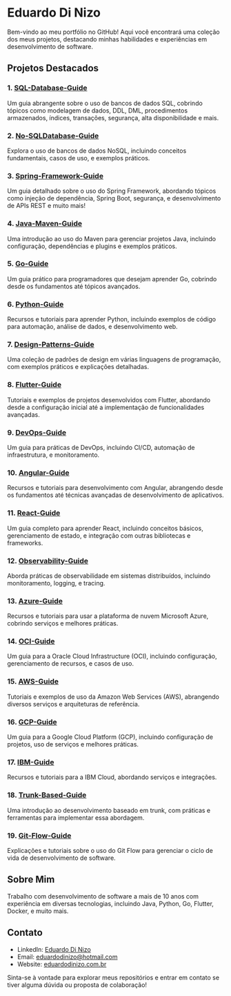 # Eduardo Di Nizo

Bem-vindo ao meu portfólio no GitHub! Aqui você encontrará uma coleção dos meus projetos, destacando minhas habilidades e experiências em desenvolvimento de software.

## Projetos Destacados

### 1. [SQL-Database-Guide](https://github.com/EduardoDiNizo/SQL-Database-Guide)
Um guia abrangente sobre o uso de bancos de dados SQL, cobrindo tópicos como modelagem de dados, DDL, DML, procedimentos armazenados, índices, transações, segurança, alta disponibilidade e mais.

### 2. [No-SQLDatabase-Guide](https://github.com/EduardoDiNizo/No-SQLDatabase-Guide)
Explora o uso de bancos de dados NoSQL, incluindo conceitos fundamentais, casos de uso, e exemplos práticos.

### 3. [Spring-Framework-Guide](https://github.com/EduardoDiNizo/Spring-Framework-Guide)
Um guia detalhado sobre o uso do Spring Framework, abordando tópicos como injeção de dependência, Spring Boot, segurança, e desenvolvimento de APIs REST e muito mais!

### 4. [Java-Maven-Guide](https://github.com/EduardoDiNizo/Java-Maven-Guide)
Uma introdução ao uso do Maven para gerenciar projetos Java, incluindo configuração, dependências e plugins e exemplos práticos.

### 5. [Go-Guide](https://github.com/EduardoDiNizo/Go-Guide)
Um guia prático para programadores que desejam aprender Go, cobrindo desde os fundamentos até tópicos avançados.

### 6. [Python-Guide](https://github.com/EduardoDiNizo/Python-Guide)
Recursos e tutoriais para aprender Python, incluindo exemplos de código para automação, análise de dados, e desenvolvimento web.

### 7. [Design-Patterns-Guide](https://github.com/EduardoDiNizo/Design-Patterns-Guide)
Uma coleção de padrões de design em várias linguagens de programação, com exemplos práticos e explicações detalhadas.

### 8. [Flutter-Guide](https://github.com/EduardoDiNizo/Flutter-Guide)
Tutoriais e exemplos de projetos desenvolvidos com Flutter, abordando desde a configuração inicial até a implementação de funcionalidades avançadas.

### 9. [DevOps-Guide](https://github.com/EduardoDiNizo/DevOps-Guide)
Um guia para práticas de DevOps, incluindo CI/CD, automação de infraestrutura, e monitoramento.

### 10. [Angular-Guide](https://github.com/EduardoDiNizo/Angular-Guide)
Recursos e tutoriais para desenvolvimento com Angular, abrangendo desde os fundamentos até técnicas avançadas de desenvolvimento de aplicativos.

### 11. [React-Guide](https://github.com/EduardoDiNizo/React-Guide)
Um guia completo para aprender React, incluindo conceitos básicos, gerenciamento de estado, e integração com outras bibliotecas e frameworks.

### 12. [Observability-Guide](https://github.com/EduardoDiNizo/Observability-Guide)
Aborda práticas de observabilidade em sistemas distribuídos, incluindo monitoramento, logging, e tracing.

### 13. [Azure-Guide](https://github.com/EduardoDiNizo/Azure-Guide)
Recursos e tutoriais para usar a plataforma de nuvem Microsoft Azure, cobrindo serviços e melhores práticas.

### 14. [OCI-Guide](https://github.com/EduardoDiNizo/OCI-Guide)
Um guia para a Oracle Cloud Infrastructure (OCI), incluindo configuração, gerenciamento de recursos, e casos de uso.

### 15. [AWS-Guide](https://github.com/EduardoDiNizo/AWS-Guide)
Tutoriais e exemplos de uso da Amazon Web Services (AWS), abrangendo diversos serviços e arquiteturas de referência.

### 16. [GCP-Guide](https://github.com/EduardoDiNizo/GCP-Guide)
Um guia para a Google Cloud Platform (GCP), incluindo configuração de projetos, uso de serviços e melhores práticas.

### 17. [IBM-Guide](https://github.com/EduardoDiNizo/IBM-Guide)
Recursos e tutoriais para a IBM Cloud, abordando serviços e integrações.

### 18. [Trunk-Based-Guide](https://github.com/EduardoDiNizo/Trunk-Based-Guide)
Uma introdução ao desenvolvimento baseado em trunk, com práticas e ferramentas para implementar essa abordagem.

### 19. [Git-Flow-Guide](https://github.com/EduardoDiNizo/Git-Flow-Guide)
Explicações e tutoriais sobre o uso do Git Flow para gerenciar o ciclo de vida de desenvolvimento de software.

## Sobre Mim

Trabalho com desenvolvimento de software a mais de 10 anos com experiência em diversas tecnologias, incluindo Java, Python, Go, Flutter, Docker, e muito mais.

## Contato

- LinkedIn: [Eduardo Di Nizo](https://www.linkedin.com/in/eduardo-di-nizo)
- Email: [eduardodinizo@hotmail.com](mailto:eduardodinizo@hotmail.com)
- Website: [eduardodinizo.com.br](http://eduardodinizo.com.br)

Sinta-se à vontade para explorar meus repositórios e entrar em contato se tiver alguma dúvida ou proposta de colaboração!
